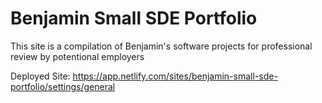 # Benjamin Small SDE Portfolio

This site is a compilation of Benjamin's software projects for professional review by potentional employers

Deployed Site: https://app.netlify.com/sites/benjamin-small-sde-portfolio/settings/general
